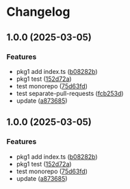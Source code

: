 # Changelog

## 1.0.0 (2025-03-05)


### Features

* pkg1 add index.ts ([b08282b](https://github.com/sobird/actions-test/commit/b08282b64c911452e4dbff086ff600124d3db2e9))
* pkg1 test ([152d72a](https://github.com/sobird/actions-test/commit/152d72aa0078f036cbd53bac288de8ba431f56ad))
* test monorepo ([75d63fd](https://github.com/sobird/actions-test/commit/75d63fd383fcfd0567163b4f4ec43e1e67eaf297))
* test separate-pull-requests ([fcb253d](https://github.com/sobird/actions-test/commit/fcb253d5d59ad40d54c8f4ca5c525adfc2451a55))
* update ([a873685](https://github.com/sobird/actions-test/commit/a873685c9656281957f11e41a9d9ead41033b9ee))

## 1.0.0 (2025-03-05)


### Features

* pkg1 add index.ts ([b08282b](https://github.com/sobird/actions-test/commit/b08282b64c911452e4dbff086ff600124d3db2e9))
* pkg1 test ([152d72a](https://github.com/sobird/actions-test/commit/152d72aa0078f036cbd53bac288de8ba431f56ad))
* test monorepo ([75d63fd](https://github.com/sobird/actions-test/commit/75d63fd383fcfd0567163b4f4ec43e1e67eaf297))
* update ([a873685](https://github.com/sobird/actions-test/commit/a873685c9656281957f11e41a9d9ead41033b9ee))
